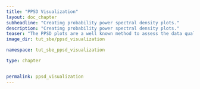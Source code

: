 ```yaml
---
title: "PPSD Visualization"
layout: doc_chapter
subheadline: "Creating probability power spectral density plots."
description: "Creating probability power spectral density plots."
teaser: "The PPSD plots are a well known method to assess the data quality of seismic data. The PPSD data computed with psysmon can be used to create PPSD plots for various time spans."
image_dir: tut_sbe/ppsd_visualization

namespace: tut_sbe_ppsd_visualization

type: chapter


permalink: ppsd_visualization
---
```


